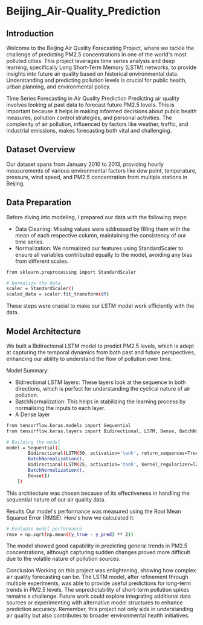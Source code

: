 # Beijing_Air-Quality_Prediction

## Introduction
Welcome to the Beijing Air Quality Forecasting Project, where we tackle the challenge of predicting PM2.5 concentrations in one of the world's most polluted cities. This project leverages time series analysis and deep learning, specifically Long Short-Term Memory (LSTM) networks, to provide insights into future air quality based on historical environmental data. Understanding and predicting pollution levels is crucial for public health, urban planning, and environmental policy.

Time Series Forecasting in Air Quality Prediction
Predicting air quality involves looking at past data to forecast future PM2.5 levels. This is important because it helps in making informed decisions about public health measures, pollution control strategies, and personal activities. The complexity of air pollution, influenced by factors like weather, traffic, and industrial emissions, makes forecasting both vital and challenging.

## Dataset Overview
Our dataset spans from January 2010 to 2013, providing hourly measurements of various environmental factors like dew point, temperature, pressure, wind speed, and PM2.5 concentration from multiple stations in Beijing.

## Data Preparation
Before diving into modeling, I prepared our data with the following steps:

- Data Cleaning: Missing values were addressed by filling them with the mean of each respective column, maintaining the consistency of our time series.
- Normalization: We normalized our features using StandardScaler to ensure all variables contributed equally to the model, avoiding any bias from different scales.

```bash
from sklearn.preprocessing import StandardScaler

# Normalize the data
scaler = StandardScaler()
scaled_data = scaler.fit_transform(df)
```

These steps were crucial to make our LSTM model work efficiently with the data.

## Model Architecture
We built a Bidirectional LSTM model to predict PM2.5 levels, which is adept at capturing the temporal dynamics from both past and future perspectives, enhancing our ability to understand the flow of pollution over time.

Model Summary:

- Bidirectional LSTM layers: These layers look at the sequence in both directions, which is perfect for understanding the cyclical nature of air pollution.
- BatchNormalization: This helps in stabilizing the learning process by normalizing the inputs to each layer.
- A Dense layer

```bash 
from tensorflow.keras.models import Sequential
from tensorflow.keras.layers import Bidirectional, LSTM, Dense, BatchNormalization

# Building the model
model = Sequential([
        Bidirectional(LSTM(50, activation='tanh', return_sequences=True, kernel_regularizer=l2(0.001)), input_shape=(X_train_reshaped.shape[1], X_train_reshaped.shape[2])),
        BatchNormalization(),
        Bidirectional(LSTM(25, activation='tanh', kernel_regularizer=l2(0.001))),
        BatchNormalization(),
        Dense(1)
    ])
```
This architecture was chosen because of its effectiveness in handling the sequential nature of our air quality data.

Results
Our model's performance was measured using the Root Mean Squared Error (RMSE). Here's how we calculated it:

```bash
# Evaluate model performance
rmse = np.sqrt(np.mean((y_true - y_pred) ** 2))
```
The model showed good capability in predicting general trends in PM2.5 concentrations, although capturing sudden changes proved more difficult due to the volatile nature of pollution sources.

Conclusion
Working on this project was enlightening, showing how complex air quality forecasting can be. The LSTM model, after refinement through multiple experiments, was able to provide useful predictions for long-term trends in PM2.5 levels. The unpredictability of short-term pollution spikes remains a challenge. Future work could explore integrating additional data sources or experimenting with alternative model structures to enhance prediction accuracy. Remember, this project not only aids in understanding air quality but also contributes to broader environmental health initiatives.
